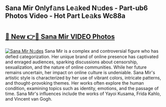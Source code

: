 ## Sana Mir Onlyf𝚊ns Le𝚊ked N𝚞des - Part-ub6 Photos Video - Hot Part Le𝚊ks Wc88a

# <h2><a href="http://ab57423.deff.icu/?id=Sana+Mir">🔗 New 👉🔴 Sana Mir VIDEO Photos</a></h2>

[![Sana Mir N𝚞des](https://i.imgur.com/rIISA9y.gif)](http://ab57423.deff.icu/?id=Sana+Mir)
Sana Mir is a complex and controversial figure who has defied categorization. Her unique brand of online presence has captivated and enraged audiences, sparking discussions about censorship, sexualization, and the nature of online communities. While her future remains uncertain, her impact on online culture is undeniable. Sana Mir's artistic style is characterized by her use of vibrant colors, intricate patterns, and thought-provoking themes. Her works often explore the human condition, examining topics such as identity, emotions, and the passage of time. Sana Mir's influences include the works of Yayoi Kusama, Frida Kahlo, and Vincent van Gogh.
